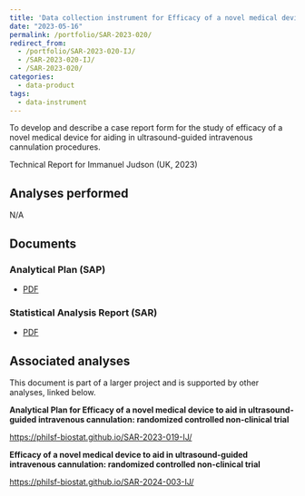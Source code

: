 ```yaml
---
title: 'Data collection instrument for Efficacy of a novel medical device to aid in ultrasound-guided intravenous cannulation: randomized controlled non-clinical trial'
date: "2023-05-16"
permalink: /portfolio/SAR-2023-020/
redirect_from:
  - /portfolio/SAR-2023-020-IJ/
  - /SAR-2023-020-IJ/
  - /SAR-2023-020/
categories:
  - data-product
tags:
  - data-instrument
---
```


To develop and describe a case report form for the study of efficacy of a novel medical device for aiding in ultrasound-guided intravenous cannulation procedures.

<!-- Statistical Analysis for Immanuel Judson (UK, 2023) -->
Technical Report for Immanuel Judson (UK, 2023)

## Analyses performed

N/A

## Documents

<!-- The client has requested that this analysis be kept confidential until a future date, determined by the client. -->
<!-- All documents from this consultation are therefore not published online and only the title and year of the analysis will be included in the consultant's Portfolio. -->
<!-- After the agreed date is reached, the documents will be released. -->

<!-- The client has requested that this analysis be kept confidential. -->
<!-- All documents from this consultation are therefore not published online and only the title and year of the analysis will be included in the consultant's Portfolio. -->

### Analytical Plan (SAP)

- [PDF][sap]

### Statistical Analysis Report (SAR)

- [PDF][sar]

## Associated analyses

This document is part of a larger project and is supported by other analyses, linked below.

**Analytical Plan for Efficacy of a novel medical device to aid in ultrasound-guided intravenous cannulation: randomized controlled non-clinical trial**

<https://philsf-biostat.github.io/SAR-2023-019-IJ/>

**Efficacy of a novel medical device to aid in ultrasound-guided intravenous cannulation: randomized controlled non-clinical trial**

<https://philsf-biostat.github.io/SAR-2024-003-IJ/>

<!-- --- -->

[sap]: /files/SAP-2023-020-IJ-v01.pdf
[sar]: /files/SAR-2023-020-IJ-v01.pdf
